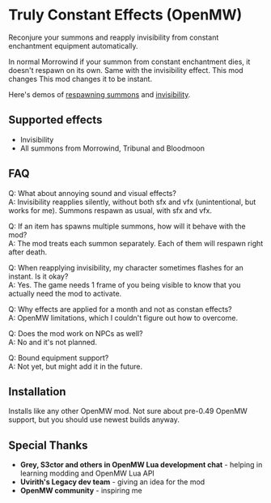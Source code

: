 # Truly Constant Effects (OpenMW)

Reconjure your summons and reapply invisibility from constant enchantment equipment automatically.

In normal Morrowind if your summon from constant enchantment dies, it doesn't respawn on its own. Same with the invisibility effect. This mod changes This mod changes it to be instant.

Here's demos of [respawning summons](https://youtu.be/snA1-ZdR0JQ) and [invisibility](https://youtu.be/vfQN6VUr7SY).

## Supported effects
- Invisibility
- All summons from Morrowind, Tribunal and Bloodmoon

## FAQ
Q: What about annoying sound and visual effects?\
A: Invisibility reapplies silently, without both sfx and vfx (unintentional, but works for me). Summons respawn as usual, with sfx and vfx.

Q: If an item has spawns multiple summons, how will it behave with the mod?\
A: The mod treats each summon separately. Each of them will respawn right after death.

Q: When reapplying invisibility, my character sometimes flashes for an instant. Is it okay?\
A: Yes. The game needs 1 frame of you being visible to know that you actually need the mod to activate.

Q: Why effects are applied for a month and not as constan effects?\
A: OpenMW limitations, which I couldn't figure out how to overcome.

Q: Does the mod work on NPCs as well?\
A: No and it's not planned.

Q: Bound equipment support?\
A: Not yet, but might add it in the future.

## Installation
Installs like any other OpenMW mod. Not sure about pre-0.49 OpenMW support, but you should use newest builds anyway.

## Special Thanks
- **Grey, S3ctor and others in OpenMW Lua development chat** - helping in learning modding and OpenMW Lua API
- **Uvirith's Legacy dev team** - giving an idea for the mod
- **OpenMW community** - inspiring me
